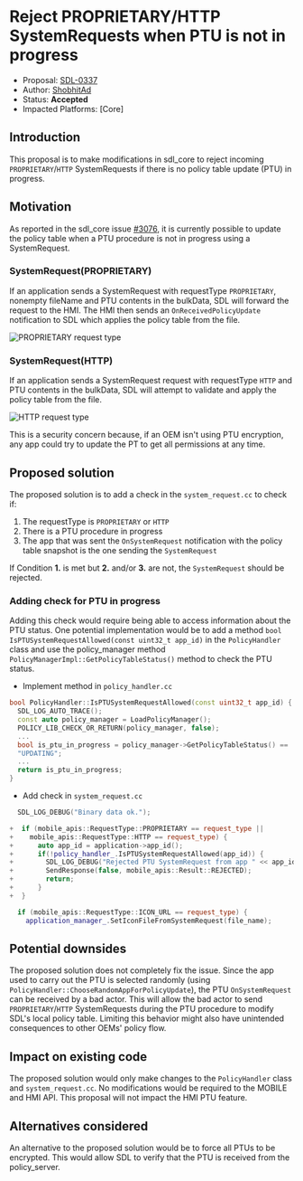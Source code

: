 # Reject PROPRIETARY/HTTP SystemRequests when PTU is not in progress

* Proposal: [SDL-0337](0337-reject-proprietary-http-systemrequests-when-ptu-not-in-progress.md)
* Author: [ShobhitAd](https://github.com/ShobhitAd)
* Status: **Accepted**
* Impacted Platforms: [Core]

## Introduction

This proposal is to make modifications in sdl_core to reject incoming `PROPRIETARY`/`HTTP` SystemRequests if there is no policy table update (PTU) in progress.

## Motivation

As reported in the sdl_core issue [#3076](https://github.com/smartdevicelink/sdl_core/issues/3076), it is currently possible to update the policy table when a PTU procedure is not in progress using a SystemRequest.

### **SystemRequest(PROPRIETARY)**

If an application sends a SystemRequest with requestType `PROPRIETARY`, nonempty fileName and PTU contents in the bulkData, SDL will forward the request to the HMI. The HMI then sends an `OnReceivedPolicyUpdate` notification to SDL which applies the policy table from the file.

![PROPRIETARY request type](../assets/proposals/0337-reject-proprietary-http-systemrequests-when-ptu-not-in-progress/Proprietary_request_flow.png)

### **SystemRequest(HTTP)**

If an application sends a SystemRequest request with requestType `HTTP` and PTU contents in the bulkData, SDL will attempt to validate and apply the policy table from the file.

![HTTP request type](../assets/proposals/0337-reject-proprietary-http-systemrequests-when-ptu-not-in-progress/Http_request_flow.png)

This is a security concern because, if an OEM isn't using PTU encryption, any app could try to update the PT to get all permissions at any time.

## Proposed solution

The proposed solution is to add a check in the `system_request.cc` to check if:

1. The requestType is `PROPRIETARY` or `HTTP`
2. There is a PTU procedure in progress
3. The app that was sent the `OnSystemRequest` notification with the policy table snapshot is the one sending the `SystemRequest`

If Condition **1.** is met but **2.** and/or **3.** are not, the `SystemRequest` should be rejected.

### Adding check for PTU in progress

Adding this check would require being able to access information about the PTU status. One potential implementation would be to add a method `bool IsPTUSystemRequestAllowed(const uint32_t app_id)` in the `PolicyHandler` class and use the policy_manager method `PolicyManagerImpl::GetPolicyTableStatus()` method to check the PTU status.

- Implement method in `policy_handler.cc`

```c++
bool PolicyHandler::IsPTUSystemRequestAllowed(const uint32_t app_id) {
  SDL_LOG_AUTO_TRACE();
  const auto policy_manager = LoadPolicyManager();
  POLICY_LIB_CHECK_OR_RETURN(policy_manager, false);
  ...
  bool is_ptu_in_progress = policy_manager->GetPolicyTableStatus() == 
  "UPDATING";
  ...
  return is_ptu_in_progress;
}
```

- Add check in `system_request.cc`

```c++
  SDL_LOG_DEBUG("Binary data ok.");

+  if (mobile_apis::RequestType::PROPRIETARY == request_type ||
+    mobile_apis::RequestType::HTTP == request_type) {
+      auto app_id = application->app_id();
+      if(!policy_handler_.IsPTUSystemRequestAllowed(app_id)) {
+        SDL_LOG_DEBUG("Rejected PTU SystemRequest from app " << app_id);
+        SendResponse(false, mobile_apis::Result::REJECTED);
+        return;
+      }
+  }

  if (mobile_apis::RequestType::ICON_URL == request_type) {
    application_manager_.SetIconFileFromSystemRequest(file_name);
```

## Potential downsides

The proposed solution does not completely fix the issue. Since the app used to carry out the PTU is selected randomly (using `PolicyHandler::ChooseRandomAppForPolicyUpdate`), the PTU `OnSystemRequest` can be received by a bad actor. This will allow the bad actor to send `PROPRIETARY`/`HTTP` SystemRequests during the PTU procedure to modify SDL's local policy table. Limiting this behavior might also have unintended consequences to other OEMs' policy flow.

## Impact on existing code

The proposed solution would only make changes to the `PolicyHandler` class and `system_request.cc`. No modifications would be required to the MOBILE and HMI API.
This proposal will not impact the HMI PTU feature.

## Alternatives considered

An alternative to the proposed solution would be to force all PTUs to be encrypted. This would allow SDL to verify that the PTU is received from the policy_server.
